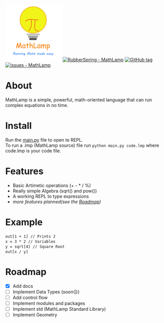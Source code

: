 ![MathLamp Logo](docs/img/logo.png)[![RubberSpring - MathLamp](https://img.shields.io/static/v1?label=RubberSpring&message=MathLamp&color=blue&logo=github)](https://github.com/RubberSpring/MathLamp "Go to GitHub repo")
[![GitHub tag](https://img.shields.io/github/tag/RubberSpring/MathLamp?include_prereleases=&sort=semver&color=blue)](https://github.com/RubberSpring/MathLamp/releases/)
[![issues - MathLamp](https://img.shields.io/github/issues/RubberSpring/MathLamp)](https://github.com/RubberSpring/MathLamp/issues)  
# About

MathLamp is a simple, powerful, math-oriented language that can run complex equations in no time.

# Install

Run the [main.py](mathlamp/main.py) file to open te REPL.  
To run a .lmp (MathLamp source) file run `python main.py code.lmp` where code.lmp is your code file.

# Features

* Basic Artimetic operations (+ - * / %)
* Really simple Algebra (sqrt() and pow())
* A working REPL to type expressions
* *more features planned(see the [Roadmap](#roadmap))*

# Example

```
out[1 + 1] // Prints 2
x = 3 * 2 // Variables
y = sqrt[4] // Square Root
out[x / y]
```

# Roadmap

- [x] Add docs
- [ ] Implement Data Types (*soon*😉)
- [ ] Add control flow
- [ ] Implement modules and packages
- [ ] Implement std (MathLamp Standard Library)
- [ ] Implement Geometry
